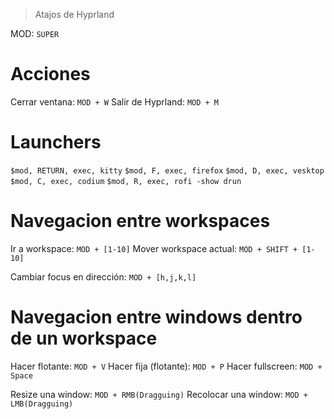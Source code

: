 > Atajos de Hyprland

MOD: `SUPER`

# Acciones
Cerrar ventana: `MOD + W`
Salir de Hyprland: `MOD + M`

# Launchers
`$mod, RETURN, exec, kitty`
`$mod, F, exec, firefox`
`$mod, D, exec, vesktop`
`$mod, C, exec, codium`
`$mod, R, exec, rofi -show drun`

# Navegacion entre workspaces

Ir a workspace: `MOD + [1-10]`
Mover workspace actual: `MOD + SHIFT + [1-10]`

Cambiar focus en dirección: `MOD + [h,j,k,l]`

# Navegacion entre windows dentro de un workspace

Hacer flotante: `MOD + V`
Hacer fija (flotante): `MOD + P`
Hacer fullscreen: `MOD + Space`

Resize una window: `MOD + RMB(Dragguing)`
Recolocar una window: `MOD + LMB(Dragguing)`